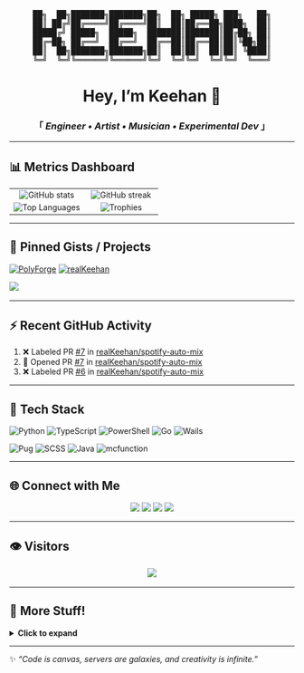 <div align="center" justify="center">

<pre>
██╗  ██╗███████╗███████╗██╗  ██╗ █████╗ ███╗   ██╗
██║ ██╔╝██╔════╝██╔════╝██║  ██║██╔══██╗████╗  ██║
█████╔╝ █████╗  █████╗  ███████║███████║██╔██╗ ██║
██╔═██╗ ██╔══╝  ██╔══╝  ██╔══██║██╔══██║██║╚██╗██║
██║  ██╗███████╗███████╗██║  ██║██║  ██║██║ ╚████║
╚═╝  ╚═╝╚══════╝╚══════╝╚═╝  ╚═╝╚═╝  ╚═╝╚═╝  ╚═══╝
</pre>

<h1>Hey, I’m Keehan 👋</h1>
<h3>「  <em>Engineer • Artist • Musician • Experimental Dev</em> 」</h3>

</div>

---

## 📊 Metrics Dashboard

<table>
  <tr>
    <td align="center" width="50%">
      <!-- Stats -->
      <img src="https://github-readme-stats.vercel.app/api?username=realKeehan&show_icons=true&count_private=true&hide_border=true&bg_color=111111&title_color=a800ff&icon_color=ef00fe&text_color=b583fc&cache_bust=1" alt="GitHub stats" width="100%" />
    </td>
    <td align="center" width="50%">
      <!-- Streak -->
      <img src="https://streak-stats.demolab.com/?user=realKeehan&theme=dark&background=111111&ring=a800ff&fire=ef00fe&currStreakLabel=b583fc&hide_border=true&cache_bust=1" alt="GitHub streak" width="100%" />
    </td>
  </tr>
  <tr>
    <td align="center" width="50%">
      <!-- Top Languages -->
      <img src="https://github-readme-stats.vercel.app/api/top-langs/?username=realKeehan&layout=compact&langs_count=10&hide_border=true&bg_color=111111&title_color=a800ff&text_color=b583fc&cache_bust=1" alt="Top Languages" width="100%" />
    </td>
    <td align="center" width="50%">
      <!-- Trophies -->
      <img src="https://github-profile-trophy.vercel.app/?username=realKeehan&theme=monokai&no-frame=true&no-bg=true&column=3&margin-w=8&margin-h=8&title=Commit,Stars,Followers,Issues,PullRequest,Repositories&cache_bust=1" alt="Trophies" width="100%" />
    </td>
  </tr>
</table>

---

## 📌 Pinned Gists / Projects  

<p align="left">
  <a href="https://github.com/realKeehan/PolyForge"><img width="390" src="https://github-readme-stats.vercel.app/api/pin/?username=realKeehan&repo=PolyForge&hide_border=true&bg_color=111111&title_color=a800ff&text_color=b583fc&icon_color=ef00fe" alt="PolyForge"></a>
  <a href="https://github.com/realKeehan/SlimeTools"><img width="390" src="https://github-readme-stats.vercel.app/api/pin/?username=realKeehan&repo=SlimeTools&hide_border=true&bg_color=111111&title_color=a800ff&text_color=b583fc&icon_color=ef00fe" alt="realKeehan"></a>
</p>

<p align="left">
  <a href="https://gist.github.com/realKeehan"><img src="https://img.shields.io/badge/Gists-See%20All-111111?style=for-the-badge&logo=github&logoColor=b583fc" /></a>
</p>

---

## ⚡ Recent GitHub Activity
<!--START_SECTION:activity-->
1. ❌ Labeled PR [#7](https://github.com//realKeehan/spotify-auto-mix/pull/7) in [realKeehan/spotify-auto-mix](https://github.com//realKeehan/spotify-auto-mix)
2. 💪 Opened PR [#7](https://github.com//realKeehan/spotify-auto-mix/pull/7) in [realKeehan/spotify-auto-mix](https://github.com//realKeehan/spotify-auto-mix)
3. ❌ Labeled PR [#6](https://github.com//realKeehan/spotify-auto-mix/pull/6) in [realKeehan/spotify-auto-mix](https://github.com//realKeehan/spotify-auto-mix)
<!--END_SECTION:activity-->

---

## 🧰 Tech Stack  

![Python](https://img.shields.io/badge/Python-111111?style=for-the-badge&logo=python&logoColor=ef00fe)
![TypeScript](https://img.shields.io/badge/TypeScript-111111?style=for-the-badge&logo=typescript&logoColor=a800ff)
![PowerShell](https://img.shields.io/badge/PowerShell-111111?style=for-the-badge&logo=powershell&logoColor=white)
![Go](https://img.shields.io/badge/Go-111111?style=for-the-badge&logo=go&logoColor=00ADD8)
![Wails](https://img.shields.io/badge/Wails-111111?style=for-the-badge&logo=go&logoColor=a800ff)

![Pug](https://img.shields.io/badge/Pug-111111?style=for-the-badge&logo=pug&logoColor=ef00fe)
![SCSS](https://img.shields.io/badge/SCSS-111111?style=for-the-badge&logo=sass&logoColor=a800ff)
![Java](https://img.shields.io/badge/Java-111111?style=for-the-badge&logo=java&logoColor=f89820)
![mcfunction](https://img.shields.io/badge/mcfunction-111111?style=for-the-badge&logo=minecraft&logoColor=62b47a)


---

## 🌐 Connect with Me  

<p align="center">
  <a href="https://keehan.co"><img src="https://img.shields.io/badge/Website-Keehan.co-a800ff?style=for-the-badge&logo=google-chrome&logoColor=ef00fe&labelColor=111111"></a>
  <a href="https://youtube.com/Keehan"><img src="https://img.shields.io/badge/YouTube-Keehan-ef00fe?style=for-the-badge&logo=youtube&logoColor=white&labelColor=111111"></a>
  <a href="https://twitch.tv/realKeehan"><img src="https://img.shields.io/badge/Twitch-realKeehan-b583fc?style=for-the-badge&logo=twitch&logoColor=white&labelColor=111111"></a>
  <a href="https://codepen.io/Keehan"><img src="https://img.shields.io/badge/CodePen-Experiments-a800ff?style=for-the-badge&logo=codepen&logoColor=ef00fe&labelColor=111111"></a>
</p>  

---

## 👁 Visitors  

<p align="center">
  <img src="https://komarev.com/ghpvc/?username=realKeehan&style=for-the-badge&color=a800ff" />
</p>  

---
## 🌌 More Stuff!
<details>
  <summary><b>Click to expand</b></summary>
  
## 👤 About Me
<details>
  <summary><b>Click to expand</b></summary>

- 🛠 **Engineer / Programmer / Developer** → Minecraft modpack installers, PowerShell tools, TwitchCon plugins  
- 🎨 **Artist / Designer** → Retro-futurism, cyberpunk UI, vaporwave textures  
- 🎶 **Musician** → Bass, guitar, synthwave, lo-fi, algorithmic beats  
- 🤖 **Mechatronics & Maker** → Hardware tinkering, pointclouds, holograms  
- 🧪 **Experimental Coder** → CodePen projects, 3D tunnels, slime simulations, oscilloscope art  
- 🔍 **QA Tester & Debugger** → Breaker and fixer  
- 🌀 **Emerging Tech Explorer** → LLMs, TouchDesigner, visual processing  
- 🚗 **Tinkerer** → Exploring automotive projects  

</details>

---

## 🛠️ Projects
<details>
  <summary><b>Click to expand</b></summary>

### 🖥️ Development & Tools  
- 🕹 **Keehan’s Universal Modpack Installer (KUMI)** → Simplifying modded Minecraft setups  
- ⚡ **PowerShell Tools** → Modpack automation, shortcut resolvers, network hardening  
- 🧩 **Custom Plugins** → TwitchCon integrations, event lists, randomizers  

### 🎶 Music & Generative Art  
- 🎛 **Strudel / TidalCycles** → Algorithmic beats, synthwave grooves, steampunk lo-fi  
- 🎼 **Audio-reactive CodePen experiments** → Visualizers & sound-driven meshes  

### 🌐 CodePen Experiments  
- 🌀 **GPU slime-mold diffusion**  
- 🕳️ **Three.js infinite tunnels**  
- 🧊 **Tesseract 4D animations**  
- ⚡ **Tesla valve particle flows**  
- 🎨 **Retro-futurist UIs with Anime.js**  
- 📡 **Surreal signal glitch visuals**  

### 📚 Media & Community  
- ✍️ **Scanlation & Storytelling** → Bringing works to life across languages  

</details>

---

## 🎧 Now Listening To
<details>
  <summary><b>Click to expand</b></summary>
  
<table>
  <tr>
    <td align="center" width="50%">
      <!-- Spotify Now Playing -->
      <a href="https://spotify-github-profile.kittinanx.com/api/view?uid=isolo_17-&redirect=true">
        <img src="https://spotify-github-profile.kittinanx.com/api/view?uid=isolo_17-&cover_image=false&theme=default&show_offline=true&background_color=111111&interchange=true&bar_color=a800ff&bar_color_cover=false" alt="Spotify Now Playing" />
      </a>
    </td>
    <td align="center" width="50%">
      <!-- Last.fm widget -->
      <a href="https://www.last.fm/user/realKeehan">
        <img src="https://lastfm-recently-played.vercel.app/api?user=realKeehan&count=5&bg_color=111111&title_color=a800ff&main_color=ef00fe" alt="Last.fm Recently Played" />
      </a>
    </td>
  </tr>
</table>

</details>

---

## 📊 More Metrics
<details>
  <summary><b>🖼️ Live Metrics (SVG) — recent activity, languages, achievements</b></summary>

  <blockquote>
    Want to know what I’m currently hacking on?<br />
    Peek the live cards below — they auto-refresh a few times a day.
  </blockquote>

  <a href="#">
    <img align="left" width="390" alt="metrics left" src="https://raw.githubusercontent.com/realKeehan/realKeehan/main/metrics_left.svg" />
  </a>
  <a href="#">
    <img align="right" width="390" alt="metrics right" src="https://raw.githubusercontent.com/realKeehan/realKeehan/main/metrics_right.svg" />
  </a>

  <!-- Spacer to wrap floats -->
  <img width="100%" height="1" alt="spacer" src="https://raw.githubusercontent.com/realKeehan/realKeehan/main/metrics_right.svg#gh-dark-mode-only" style="opacity:0;pointer-events:none" />

  <sub>Infographics generated by <a href="https://github.com/lowlighter/metrics">lowlighter/metrics</a> • theme tuned for dark profiles.</sub>
</details>

---

## 📈 Contribution Graph
<details>
  <summary><b>Click to expand</b></summary>
  
<p align="center">
  <a href="https://github.com/ashutosh00710/github-readme-activity-graph">
    <img src="https://github-readme-activity-graph.vercel.app/graph?username=realKeehan&bg_color=111111&color=b583fc&line=a800ff&point=ef00fe&area=true&hide_border=true" alt="Contribution graph" width="90%" />
  </a>
</p>

<!-- Contribution snake (dark palette) -->
![snake gif](https://raw.githubusercontent.com/realKeehan/realKeehan/output/github-contribution-grid-snake-dark.svg?palette=github-dark&cachebust=1)

</details>

</details>

---

✨ *“Code is canvas, servers are galaxies, and creativity is infinite.”*  

